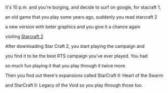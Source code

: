 It's 10 p.m. and you're borging, and decide to surf on google, for stacraft 1,

an old game that you play some years ago, suddenly you read starcraft 2 

a new version with beter graphics and you give it a chance again 

visiting [Starcraft 2](http://www.starcraft2.com)

After downloading Star Craft 2, you start playing the campaign and

you find it to be the best RTS campaign you've ever played.  You had

so much fun playing it that you play through it twice more.

Then you find out there's expansions called StarCraft II: Heart of the Swarm

and StarCraft II: Legacy of the Void so you play through those too.